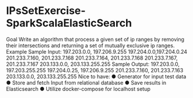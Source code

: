 # IPsSetExercise-SparkScalaElasticSearch
Goal Write an algorithm that process a given set of ip ranges by removing their intersections and returning a set of mutually exclusive ip ranges. Example Sample Input: 197.203.0.0, 197.206.9.255 197.204.0.0,197.204.0.24 201.233.7.160, 201.233.7.168 201.233.7.164, 201.233.7.168 201.233.7.167, 201.233.7.167 203.133.0.0, 203.133.255.255 Sample Output: 197.203.0.0, 197.203.255.255 197.204.0.25, 197.206.9.255 201.233.7.160, 201.233.7.163 203.133.0.0, 203.133.255.255 Nice to have: ● Generator for input test data ● Store and fetch Input from relational database ● Save results in Elasticsearch ● Utilize docker-compose for localhost setup
